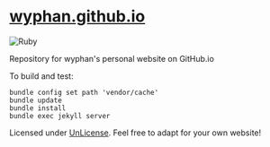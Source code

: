 # [wyphan.github.io](https://wyphan.github.io)

![Ruby](https://github.com/wyphan/wyphan.github.io/workflows/Ruby/badge.svg)

Repository for wyphan's personal website on GitHub.io

To build and test:
```
bundle config set path 'vendor/cache'
bundle update
bundle install
bundle exec jekyll server
```

Licensed under [UnLicense](https://github.com/wyphan/wyphan.github.io/blob/main/LICENSE). Feel free to adapt for your own website!
